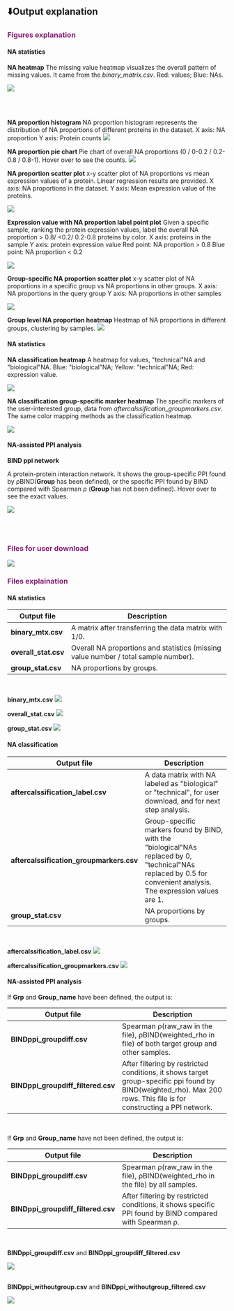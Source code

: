 ## ⬇️Output explanation

### <font color= #871F78>Figures explanation</font>

#### NA statistics
**NA heatmap**
The missing value heatmap visualizes the overall pattern of missing values. It came from the *binary_matrix.csv*. Red: values; Blue: NAs.

<img src="./imgs/exa1_7.png">

<br/><br/>

**NA proportion histogram**
NA proportion histogram represents the distribution of NA proportions of different proteins in the dataset. 
X axis: NA proportion
Y axis: Protein counts
<img src="./imgs/histogram.png">

**NA proportion pie chart**
Pie chart of overall NA proportions (0 / 0-0.2 / 0.2-0.8 / 0.8-1). Hover over to see the counts.
<img src="./imgs/pie.png">

**NA proportion scatter plot**
x-y scatter plot of NA proportions vs mean expression values of a protein. Linear regression results are provided.
X axis: NA proportions in the dataset.
Y axis: Mean expression value of the proteins.

<img src="./imgs/exa1_10.png">

**Expression value with NA proportion label point plot**
Given a specific sample, ranking the protein expression values, label the overall NA proportion > 0.8/ <0.2/ 0.2-0.8 proteins by color.
X axis: proteins in the sample
Y axis: protein expression value
Red point: NA proportion > 0.8
Blue point: NA proportion < 0.2

<img src="./imgs/exa1_14.png">


**Group-specific NA proportion scatter plot**
x-y scatter plot of NA proportions in a specific group vs NA proportions in other groups.
X axis: NA proportions in the query group
Y axis: NA proportions in other samples

<img src="./imgs/exa1_15.png">

**Group level NA proportion heatmap**
Heatmap of NA proportions in different groups, clustering by samples. 
<img src="./imgs/exa1_16.png">

#### NA statistics

**NA classification heatmap**
A heatmap for values, "technical"NA and "biological"NA. Blue: "biological"NA; Yellow: "technical"NA; Red: expression value.

<img src="./imgs/exa1_11.png">

**NA classification group-specific marker heatmap**
The specific markers of the user-interested group, data from *aftercalssification_groupmarkers.csv*. The same color mapping methods as the classification heatmap.

<img src="./imgs/exa2_12.png">

#### NA-assisted PPI analysis

**BIND ppi network**

A protein-protein interaction network. It shows the group-specific PPI found by ρBIND(**Group** has been defined), or the specific PPI found by BIND compared with Spearman ρ (**Group** has not been defined). Hover over to see the exact values.

<img src="./imgs/exa1_12.png">

<br/><br/>

### <font color= #871F78>Files for user download</font>

<img src="./imgs/download.png">

### <font color= #871F78>Files explaination</font>

#### NA statistics

| Output file | Description |
| ---       | ---         |
| **binary_mtx.csv** |  A matrix after transferring the data matrix with 1/0. |
| **overall_stat.csv** | Overall NA proportions and statistics (missing value number / total sample number).|
| **group_stat.csv** | NA proportions by groups.|

<br/>

**binary_mtx.csv**
<img src="./imgs/binary_mtx.png">

**overall_stat.csv**
<img src="./imgs/overall_stat.png">

**group_stat.csv**
<img src="./imgs/group_stat.png">

#### NA classification

| Output file | Description |
| ---         | ---         |
| **aftercalssification_label.csv** |  A data matrix with NA labeled as "biological" or "technical", for user download, and for next step analysis. |
| **aftercalssification_groupmarkers.csv** | Group-specific markers found by BIND, with the "biological"NAs replaced by 0, "technical"NAs replaced by 0.5 for convenient analysis. The expression values are 1.|
| **group_stat.csv** | NA proportions by groups.|

<br/>

**aftercalssification_label.csv**
<img src="./imgs/NAclass.png">

**aftercalssification_groupmarkers.csv**
<img src="./imgs/groupmarkers.png">

#### NA-assisted PPI analysis

If **Grp** and **Group_name** have been defined, the output is:

| Output file | Description |
| ---         | ---         |
| **BINDppi_groupdiff.csv** |  Spearman ρ(raw_raw in the file), ρBIND(weighted_rho in file) of both target group and other samples. |
| **BINDppi_groupdiff_filtered.csv** | After filtering by restricted conditions, it shows target group-specific ppi found by BIND(weighted_rho). Max 200 rows. This file is for constructing a PPI network.|

<br/>

If **Grp** and **Group_name** have not been defined, the output is:

| Output file | Description |
| ---         | ---         |
| **BINDppi_groupdiff.csv** |  Spearman ρ(raw_raw in the file), ρBIND(weighted_rho in the file) by all samples. |
| **BINDppi_groupdiff_filtered.csv** |  After filtering by restricted conditions, it shows specific PPI found by BIND compared with Spearman ρ.|

<br/>

**BINDppi_groupdiff.csv** and **BINDppi_groupdiff_filtered.csv**

<img src="./imgs/ppi_group.png">

<br/>
<br/>

**BINDppi_withoutgroup.csv** and **BINDppi_withoutgroup_filtered.csv**

<img src="./imgs/ppi_nogroup.png">
